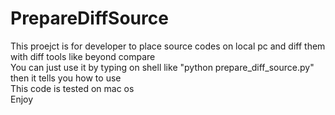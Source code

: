 # PrepareDiffSource

This proejct is for developer to place source codes on local pc and diff them with diff tools like beyond compare  
You can just use it by typing on shell like "python prepare_diff_source.py" then it tells you how to use  
This code is tested on mac os  
Enjoy  

